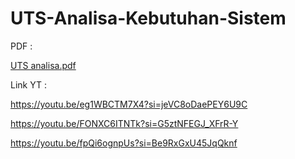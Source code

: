 # UTS-Analisa-Kebutuhan-Sistem

PDF :

[UTS analisa.pdf](https://github.com/user-attachments/files/16101338/UTS.analisa.pdf)

Link YT :

https://youtu.be/eg1WBCTM7X4?si=jeVC8oDaePEY6U9C

https://youtu.be/FONXC6ITNTk?si=G5ztNFEGJ_XFrR-Y

https://youtu.be/fpQi6ognpUs?si=Be9RxGxU45JqQknf

